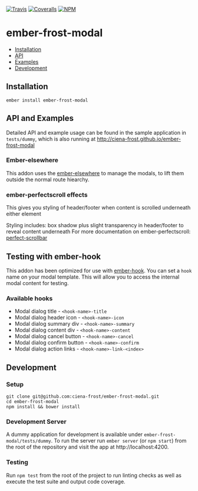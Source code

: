 [ci-img]: https://img.shields.io/travis/ciena-frost/ember-frost-modal.svg "Travis CI Build Status"
[ci-url]: https://travis-ci.org/ciena-frost/ember-frost-modal

[cov-img]: https://img.shields.io/coveralls/ciena-frost/ember-frost-modal.svg "Coveralls Code Coverage"
[cov-url]: https://coveralls.io/github/ciena-frost/ember-frost-modal

[npm-img]: https://img.shields.io/npm/v/ember-frost-modal.svg "NPM Version"
[npm-url]: https://www.npmjs.com/package/ember-frost-modal

[![Travis][ci-img]][ci-url] [![Coveralls][cov-img]][cov-url] [![NPM][npm-img]][npm-url]

# ember-frost-modal

 * [Installation](#installation)
 * [API](#api)
 * [Examples](#examples)
 * [Development](#development)

## Installation
```
ember install ember-frost-modal
```

## API and Examples
Detailed API and example usage can be found in the sample application in `tests/dummy`, which is also running at http://ciena-frost.github.io/ember-frost-modal

### Ember-elsewhere

This addon uses the [ember-elsewhere](https://github.com/ef4/ember-elsewhere) to manage the modals, to lift them outside the normal route hiearchy.

### ember-perfectscroll effects

This gives you styling of header/footer when content is scrolled underneath either element

Styling includes: box shadow plus slight transparency in header/footer to reveal content underneath
For more documentation on ember-perfectscroll:  [perfect-scrollbar](https://github.com/noraesae/perfect-scrollbar)

## Testing with ember-hook
This addon has been optimized for use with [ember-hook](https://github.com/Ticketfly/ember-hook). You can set a `hook` name on your modal template. This will allow you to access the internal modal content for testing.
### Available hooks
* Modal dialog title - `<hook-name>-title`
* Modal dialog header icon - `<hook-name>-icon`
* Modal dialog summary div - `<hook-name>-summary`
* Modal dialog content div - `<hook-name>-content`
* Modal dialog cancel button - `<hook-name>-cancel`
* Modal dialog confirm button - `<hook-name>-confirm`
* Modal dialog action links - `<hook-name>-link-<index>`

## Development
### Setup
```
git clone git@github.com:ciena-frost/ember-frost-modal.git
cd ember-frost-modal
npm install && bower install
```

### Development Server
A dummy application for development is available under `ember-frost-modal/tests/dummy`.
To run the server run `ember server` (or `npm start`) from the root of the repository and
visit the app at http://localhost:4200.

### Testing
Run `npm test` from the root of the project to run linting checks as well as execute the test suite
and output code coverage.

